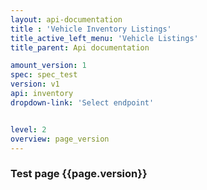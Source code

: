 ```yaml
---
layout: api-documentation
title : 'Vehicle Inventory Listings'
title_active_left_menu: 'Vehicle Listings'
title_parent: Api documentation

amount_version: 1
spec: spec_test
version: v1
api: inventory
dropdown-link: 'Select endpoint'


level: 2
overview: page_version
---
```





### Test page {{page.version}}


